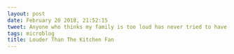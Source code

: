 ```yaml
---
layout: post
date: February 20 2018, 21:52:15
tweet: Anyone who thinks my family is too loud has never tried to have a conversation with a kitchen vent fan on and children screaming in the background.
tags: microblog
title: Louder Than The Kitchen Fan
---
```




